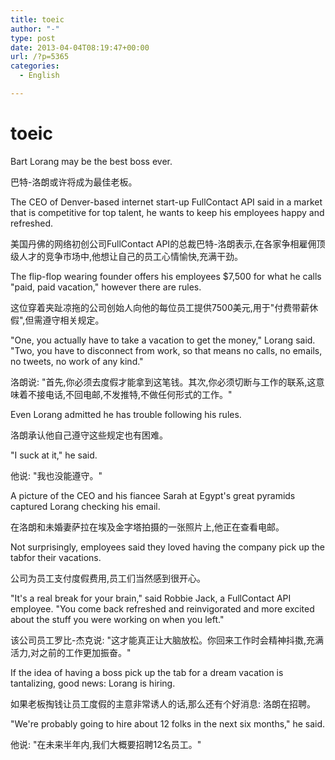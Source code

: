 ```yaml
---
title: toeic
author: "-"
type: post
date: 2013-04-04T08:19:47+00:00
url: /?p=5365
categories:
  - English

---
```

# toeic
Bart Lorang may be the best boss ever.

巴特-洛朗或许将成为最佳老板。

The CEO of Denver-based internet start-up FullContact API said in a market that is competitive for top talent, he wants to keep his employees happy and refreshed.

美国丹佛的网络初创公司FullContact API的总裁巴特-洛朗表示,在各家争相雇佣顶级人才的竞争市场中,他想让自己的员工心情愉快,充满干劲。

The flip-flop wearing founder offers his employees $7,500 for what he calls "paid, paid vacation," however there are rules.

这位穿着夹趾凉拖的公司创始人向他的每位员工提供7500美元,用于"付费带薪休假",但需遵守相关规定。

"One, you actually have to take a vacation to get the money," Lorang said. "Two, you have to disconnect from work, so that means no calls, no emails, no tweets, no work of any kind."

洛朗说: "首先,你必须去度假才能拿到这笔钱。其次,你必须切断与工作的联系,这意味着不接电话,不回电邮,不发推特,不做任何形式的工作。"

Even Lorang admitted he has trouble following his rules.

洛朗承认他自己遵守这些规定也有困难。

"I suck at it," he said.

他说: "我也没能遵守。"

A picture of the CEO and his fiancee Sarah at Egypt's great pyramids captured Lorang checking his email.

在洛朗和未婚妻萨拉在埃及金字塔拍摄的一张照片上,他正在查看电邮。

Not surprisingly, employees said they loved having the company pick up the tabfor their vacations.

公司为员工支付度假费用,员工们当然感到很开心。

"It's a real break for your brain," said Robbie Jack, a FullContact API employee. "You come back refreshed and reinvigorated and more excited about the stuff you were working on when you left."

该公司员工罗比-杰克说: "这才能真正让大脑放松。你回来工作时会精神抖擞,充满活力,对之前的工作更加振奋。"

If the idea of having a boss pick up the tab for a dream vacation is tantalizing, good news: Lorang is hiring.

如果老板掏钱让员工度假的主意非常诱人的话,那么还有个好消息: 洛朗在招聘。

"We're probably going to hire about 12 folks in the next six months," he said.

他说: "在未来半年内,我们大概要招聘12名员工。"